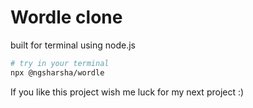 # Wordle clone

built for terminal using node.js

```bash
# try in your terminal
npx @ngsharsha/wordle
```

If you like this project wish me luck for my next project :)
